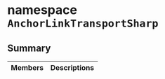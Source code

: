 # namespace `AnchorLinkTransportSharp` 

## Summary

 Members                                | Descriptions                                
----------------------------------------|---------------------------------------------

